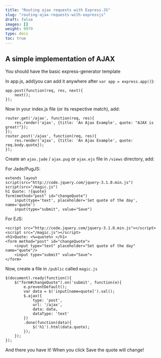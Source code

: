 ```yaml
---
title: "Routing ajax requests with Express.JS"
slug: "routing-ajax-requests-with-expressjs"
draft: false
images: []
weight: 9979
type: docs
toc: true
---
```


## A simple implementation of AJAX
You should have the basic express-generator template

In app.js, add(you can add it anywhere after `var app = express.app()`):

    app.post(function(req, res, next){
        next();
    });

Now in your index.js file (or its respective match), add:

    router.get('/ajax', function(req, res){
        res.render('ajax', {title: 'An Ajax Example', quote: "AJAX is great!"});
    });
    router.post('/ajax', function(req, res){
        res.render('ajax', {title: 'An Ajax Example', quote: req.body.quote});
    });

Create an `ajax.jade` / `ajax.pug` or `ajax.ejs` file in `/views` directory, add:

For Jade/PugJS:

    extends layout
    script(src="http://code.jquery.com/jquery-3.1.0.min.js")
    script(src="/magic.js")
    h1 Quote: !{quote}
    form(method="post" id="changeQuote")
        input(type='text', placeholder='Set quote of the day', name='quote')
        input(type="submit", value="Save")

For EJS:

    <script src="http://code.jquery.com/jquery-3.1.0.min.js"></script>
    <script src="/magic.js"></script>
    <h1>Quote: <%=quote%> </h1>
    <form method="post" id="changeQuote">
        <input type="text" placeholder="Set quote of the day" name="quote"/>
        <input type="submit" value="Save">
    </form>

Now, create a file in `/public` called `magic.js`

    $(document).ready(function(){
        $("form#changeQuote").on('submit', function(e){
            e.preventDefault();
            var data = $('input[name=quote]').val();
            $.ajax({
                type: 'post',
                url: '/ajax',
                data: data,
                dataType: 'text'
            })
            .done(function(data){
                $('h1').html(data.quote);
            });
        });
    });

And there you have it!
When you click Save the quote will change!

